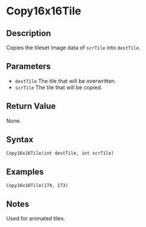 # Copy16x16Tile

## Description
Copies the tileset image data of `scrTile` into `destTile`.

## Parameters
- `destTile`
The tile that will be overwritten.
- `scrTile`
The tile that will be copied.

## Return Value
None.

## Syntax
```
Copy16x16Tile(int destTile, int scrTile)
```

## Examples
```
Copy16x16Tile(174, 173)
```

## Notes
Used for animated tiles.